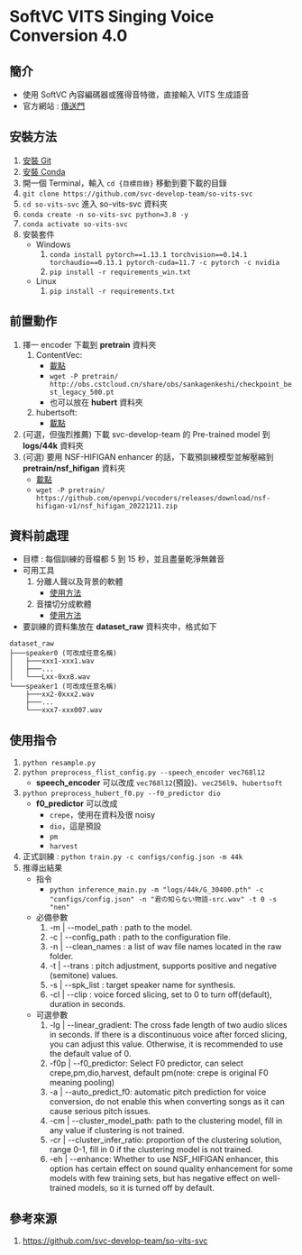 SoftVC VITS Singing Voice Conversion 4.0
===

簡介
---

- 使用 SoftVC 內容編碼器或獲得音特徵，直接輸入 VITS 生成語音
- 官方網站 : [傳送門](https://github.com/svc-develop-team/so-vits-svc)

安裝方法
---

1. [安裝 Git](https://github.com/Connection2Peter/ConnectionNotebook/blob/main/Git/README.md)
2. [安裝 Conda](https://github.com/Connection2Peter/ConnectionNotebook/blob/main/Conda/README.md)
3. 開一個 Terminal，輸入 ```cd {目標目錄}``` 移動到要下載的目錄
4. ```git clone https://github.com/svc-develop-team/so-vits-svc```
5. ```cd so-vits-svc``` 進入 so-vits-svc 資料夾
6. ```conda create -n so-vits-svc python=3.8 -y```
7. ```conda activate so-vits-svc```
8. 安裝套件
    - Windows
        1. ```conda install pytorch==1.13.1 torchvision==0.14.1 torchaudio==0.13.1 pytorch-cuda=11.7 -c pytorch -c nvidia```
        2. ```pip install -r requirements_win.txt```
    - Linux
        1. ```pip install -r requirements.txt```

前置動作
---

1. 擇一 encoder 下載到 **pretrain** 資料夾
    1. ContentVec:
        - [載點](http://obs.cstcloud.cn/share/obs/sankagenkeshi/checkpoint_best_legacy_500.pt)  
        - ```wget -P pretrain/ http://obs.cstcloud.cn/share/obs/sankagenkeshi/checkpoint_best_legacy_500.pt```
        - 也可以放在 **hubert** 資料夾
    2. hubertsoft:
        - [載點](https://github.com/bshall/hubert/releases/download/v0.1/hubert-soft-0d54a1f4.pt)
2. (可選，但強烈推薦) 下載 svc-develop-team 的 Pre-trained model 到 **logs/44k** 資料夾
3. (可選) 要用 NSF-HIFIGAN enhancer 的話，下載預訓練模型並解壓縮到 **pretrain/nsf_hifigan** 資料夾
    - [載點](https://github.com/openvpi/vocoders/releases/download/nsf-hifigan-v1/nsf_hifigan_20221211.zip)
    - ```wget -P pretrain/ https://github.com/openvpi/vocoders/releases/download/nsf-hifigan-v1/nsf_hifigan_20221211.zip```

資料前處理
---

- 目標 : 每個訓練的音檔都 5 到 15 秒，並且盡量乾淨無雜音
- 可用工具
    1. 分離人聲以及背景的軟體
        - [使用方法]()
    2. 音擋切分成軟體
        - [使用方法]()
- 要訓練的資料集放在 **dataset_raw** 資料夾中，格式如下
```
dataset_raw
├───speaker0 (可改成任意名稱)
│   ├───xxx1-xxx1.wav
│   ├───...
│   └───Lxx-0xx8.wav
└───speaker1 (可改成任意名稱)
    ├───xx2-0xxx2.wav
    ├───...
    └───xxx7-xxx007.wav
```

使用指令
---

1. ```python resample.py```
2. ```python preprocess_flist_config.py --speech_encoder vec768l12```
    - **speech_encoder** 可以改成 ```vec768l12```(預設)、```vec256l9```、```hubertsoft```
3. ```python preprocess_hubert_f0.py --f0_predictor dio```
    - **f0_predictor** 可以改成
        - ```crepe```，使用在資料及很 noisy
        - ```dio```，這是預設
        - ```pm```
        - ```harvest```
4. 正式訓練 : ```python train.py -c configs/config.json -m 44k```
5. 推導出結果
    - 指令
        - ```python inference_main.py -m "logs/44k/G_30400.pth" -c "configs/config.json" -n "君の知らない物語-src.wav" -t 0 -s "nen"```
    - 必備參數
        1. -m | --model_path : path to the model.
        2. -c | --config_path : path to the configuration file.
        3. -n | --clean_names : a list of wav file names located in the raw folder.
        4. -t | --trans : pitch adjustment, supports positive and negative (semitone) values.
        5. -s | --spk_list : target speaker name for synthesis.
        6. -cl | --clip : voice forced slicing, set to 0 to turn off(default), duration in seconds.
    - 可選參數
        1. -lg | --linear_gradient: The cross fade length of two audio slices in seconds. If there is a discontinuous voice after forced slicing, you can adjust this value. Otherwise, it is recommended to use the default value of 0.
        2. -f0p | --f0_predictor: Select F0 predictor, can select crepe,pm,dio,harvest, default pm(note: crepe is original F0 meaning pooling)
        3. -a | --auto_predict_f0: automatic pitch prediction for voice conversion, do not enable this when converting songs as it can cause serious pitch issues.
        4. -cm | --cluster_model_path: path to the clustering model, fill in any value if clustering is not trained.
        5. -cr | --cluster_infer_ratio: proportion of the clustering solution, range 0-1, fill in 0 if the clustering model is not trained.
        6. -eh | --enhance: Whether to use NSF_HIFIGAN enhancer, this option has certain effect on sound quality enhancement for some models with few training sets, but has negative effect on well-trained models, so it is turned off by default.

參考來源
---
1. https://github.com/svc-develop-team/so-vits-svc
